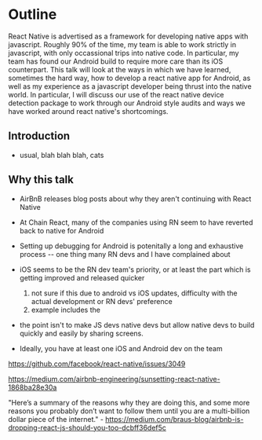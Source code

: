 # Outline

React Native is advertised as a framework for developing native apps with javascript.  Roughly 90% of the time, my team is able to work strictly in javascript, with only occassional trips into native code.  In particular, my team has found our Android build to require more care than its iOS counterpart.  This talk will look at the ways in which we have learned, sometimes the hard way, how to develop a react native app for Android, as well as my experience as a javascript developer being thrust into the native world.  In particular, I will discuss our use of the react native device detection package to work through our Android style audits and ways we have worked around react native's shortcomings.  

## Introduction

* usual, blah blah blah, cats

## Why this talk

* AirBnB releases blog posts about why they aren't continuing with React Native
* At Chain React, many of the companies using RN seem to have reverted back to native for Android
* Setting up debugging for Android is potenitally a long and exhaustive process -- one thing many RN devs and I have complained about
* iOS seems to be the RN dev team's priority, or at least the part which is getting improved and released quicker
    1. not sure if this due to android vs iOS updates, difficulty with the actual development or RN devs' preference
    2. example includes the 


* the point isn't to make JS devs native devs but allow native devs to build quickly and easily by sharing screens.
* Ideally, you have at least one iOS and Android dev on the team


https://github.com/facebook/react-native/issues/3049

https://medium.com/airbnb-engineering/sunsetting-react-native-1868ba28e30a

"Here’s a summary of the reasons why they are doing this, and some more reasons you probably don’t want to follow them until you are a multi-billion dollar piece of the internet." - https://medium.com/braus-blog/airbnb-is-dropping-react-js-should-you-too-dcbff36def5c